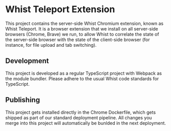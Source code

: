 # Whist Teleport Extension

This project contains the server-side Whist Chromium extension, known as Whist Teleport. It is a browser extension that we install on all server-side browsers (Chrome, Brave) we run, to allow Whist to correlate the state of the server-side browser with the state of the client-side browser (for instance, for file upload and tab switching).

## Development

This project is developed as a regular TypeScript project with Webpack as the module bundler. Please adhere to the usual Whist code standards for TypeScript.

## Publishing

This project gets installed directly in the Chrome Dockerfile, which gets shipped as part of our standard deployment pipeline. All changes you merge into this project will automatically be bunlded in the next deployment.
